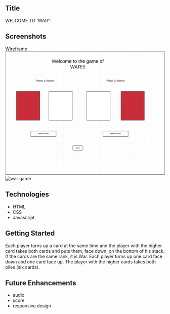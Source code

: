 ## Title

WELCOME TO 'WAR'!

## Screenshots

Wireframe
![war wireframe](./images/War_Wireframe.png)
![war game](./images/screenshot1) 

## Technologies

- HTML
- CSS
- Javascript

## Getting Started

Each player turns up a card at the same time and the player with the higher card takes both cards and puts them, face down, on the bottom of his stack. If the cards are the same rank, it is War. Each player turns up one card face down and one card face up. The player with the higher cards takes both piles (six cards).

## Future Enhancements

- audio
- score
- responsive design